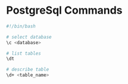 # PostgreSql Commands

```bash
#!/bin/bash

# select database
\c <database>

# list tables
\dt

# describe table
\d+ <table_name>

```
